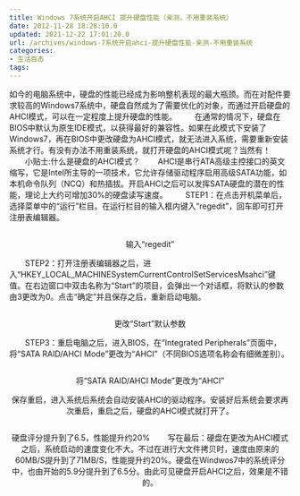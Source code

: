 ```yaml
---
title: Windows 7系统开启AHCI 提升硬盘性能（亲测，不用重装系统）
date: 2012-11-28 18:28:10.0
updated: 2021-12-22 17:01:20.0
url: /archives/windows-7系统开启ahci-提升硬盘性能-亲测-不用重装系统
categories: 
- 生活百态
tags: 
---
```


如今的电脑系统中，硬盘的性能已经成为影响整机表现的最大瓶颈。而在对配件要求较高的Windows7系统中，硬盘自然成为了需要优化的对象，而通过开启硬盘的AHCI模式，可以在一定程度上提升硬盘的性能。
　　在通常的情况下，硬盘在BIOS中默认为原生IDE模式，以获得最好的兼容性。如果在此模式下安装了Windows7，再在BIOS中更改硬盘为AHCI模式，就无法进入系统，需要重新安装系统才行。有没有办法不用重装系统，就打开硬盘的AHCI模式呢？当然有！
　　小贴士:什么是硬盘的AHCI模式？
　　AHCI是串行ATA高级主控接口的英文缩写，它是Intel所主导的一项技术，它允许存储驱动程序启用高级SATA功能，如本机命令队列（NCQ）和热插拔。开启AHCI之后可以发挥SATA硬盘的潜在的性能，理论上大约可增加30%的硬盘读写速度。
　　STEP1：在点击开机菜单后，选择菜单中的“运行”栏目。在运行栏目的输入框内键入“regedit”，回车即可打开注册表编辑器。
<p align="center"><img src="http://img.win7china.com/NewsUploadFiles/20100805_105243_151_u.jpg" alt="" /></p>
<p align="center">输入“regedit”</p>
　　STEP2：打开注册表编辑器之后，进入“HKEY_LOCAL_MACHINESystemCurrentControlSetServicesMsahci”键值。在右边窗口中双击名称为“Start”的项目，会弹出一个对话框，将默认的参数由3更改为0。点击“确定”并且保存之后，重新启动电脑。
<p align="center"><img src="http://img.win7china.com/NewsUploadFiles/20100805_105307_339_u.jpg" alt="" /></p>
<p align="center">更改“Start”默认参数</p>
　　STEP3：重启电脑之后，进入BIOS，在“Integrated Peripherals”页面中，将“SATA RAID/AHCI Mode”更改为“AHCI”（不同BIOS选项名称会有细微差别）。
<p align="center"><img src="http://img.win7china.com/NewsUploadFiles/20100805_105327_932_u.jpg" alt="" /></p>
<p align="center">将“SATA RAID/AHCI Mode”更改为“AHCI”</p>
<p align="center">保存重启，进入系统后系统会自动安装AHCI的驱动程序。安装好后系统会要求再次重启，重启之后，硬盘的AHCI模式就打开了。</p>
<p align="center"><img src="http://img.win7china.com/NewsUploadFiles/20100805_105343_620_u.jpg" alt="" /></p>
<p align="center">硬盘评分提升到了6.5，性能提升约20%
　　写在最后：硬盘在更改为AHCI模式之后，系统启动的速度变化不大。不过在进行大文件拷贝时，速度由原来的60MB/S提升到了71MB/S，性能提升约20%。硬盘在Windwos7中的系统评分中，也由开始的5.9分提升到了6.5分。由此可见硬盘开启AHCI之后，效果是不错的。</p>
